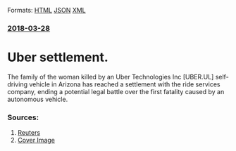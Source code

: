 
Formats: [HTML](/news/2018/03/28/uber-settlement.html)  [JSON](/news/2018/03/28/uber-settlement.json)  [XML](/news/2018/03/28/uber-settlement.xml)  

### [2018-03-28](/news/2018/03/28/index.md)

##### 
# Uber settlement. 

The family of the woman killed by an Uber Technologies Inc [UBER.UL] self-driving vehicle in Arizona has reached a settlement with the ride services company, ending a potential legal battle over the first fatality caused by an autonomous vehicle.


### Sources:

1. [Reuters](https://www.reuters.com/article/us-autos-selfdriving-uber-settlement/uber-reaches-settlement-with-family-of-autonomous-vehicle-victim-idUSKBN1H5092)
1. [Cover Image](https://s3.reutersmedia.net/resources/r/?m=02&d=20180329&t=2&i=1245918574&w=1200&r=LYNXMPEE2S05J)
